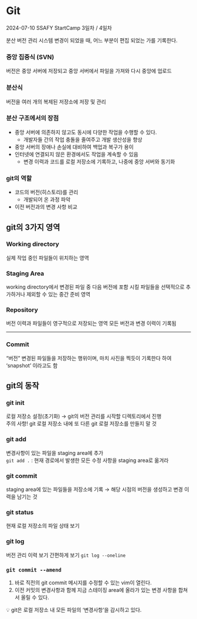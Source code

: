 # Git

2024-07-10 SSAFY StartCamp 3일차 / 4일차

분산 버전 관리 시스템
변경이 되었을 때, 어느 부분이 편집 되었는 가를 기록한다.

### 중앙 집중식 (SVN)

버전은 중앙 서버에 저장되고 중앙 서버에서 파일을 가져와 다시 중앙에 업로드

### 분산식

버전을 여러 개의 복제된 저장소에 저장 및 관리

### 분산 구조에서의 장점

- 중앙 서버에 의존하지 않고도 동시에 다양한 작업을 수행할 수 있다.
    - 개발자들 간의 작업 충돌을 줄여주고 개발 생산성을 향상
- 중앙 서버의 장애나 손실에 대비하여 백업과 복구가 용이
- 인터넷에 연결되지 않은 환경에서도 작업을 계속할 수 있음
    - 변경 이력과 코드를 로컬 저장소에 기록하고, 나중에 중앙 서버와 동기화

### git의 역할

- 코드의 버전(히스토리)를 관리
    - 개발되어 온 과정 파악
- 이전 버전과의 변경 사항 비교

## git의 3가지 영역

### Working directory

실제 작업 중인 파일들이 위치하는 영역

### Staging Area

working directory에서 변경된 파일 중 다음 버전에 포함 시킬 파일들을 선택적으로 추가하거나 제외할 수 있는 중간 준비 영역

### Repository

버전 이력과 파일들이 영구적으로 저장되는 영역
모든 버전과 변경 이력이 기록됨

---

### Commit

“버전”
변경된 파일들을 저장하는 행위이며, 마치 사진을 찍듯이 기록한다 하여 ‘snapshot’ 이라고도 함

## git의 동작

### git init

로컬 저장소 설정(초기화)
→ git의 버전 관리를 시작할 디렉토리에서 진행<br>
주의 사항! git 로컬 저장소 내에 또 다른 git 로컬 저장소를 만들지 말 것

### git add

변경사항이 있는 파일을 staging area에 추가<br>
`git add .` : 현재 경로에서 발생한 모든 수정 사항을 staging area로 옮겨라

### git commit

staging area에 있는 파일들을 저장소에 기록
→ 해당 시점의 버전을 생성하고 변경 이력을 남기는 것

### git status

현재 로컬 저장소의 파일 상태 보기

### git log

버전 관리 이력 보기
간편하게 보기 `git log --oneline`

### `git commit --amend`

1. 바로 직전의 git commit 메시지를 수정할 수 있는 vim이 열린다.
2. 이전 커밋의 변경사항과 함께 지금 스테이징 area에 올라가 있는 변경 사항을 합쳐서 올릴 수 있다.

<aside>
💡 git은 로컬 저장소 내 모든 파일의 ‘변경사항’을 감시하고 있다.

</aside>